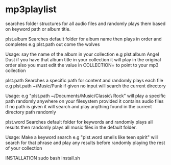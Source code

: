 # mp3playlist
searches folder structures for all audio files and randomly plays them based on keyword path or album title.

plst.album Searches default folder for album name then plays in order and completes e.g plst.path out come the wolves

Usage: say the name of the album in your collection e.g plst.album Angel Dust if you have that album title in your collection it will play in the original order also you must edit the value in COLLECTION= to point to your mp3 collection

plst.path Searches a specific path for content and randomly plays each file e.g plst.path ~/Music/Punk if given no input will search the current directory

Usage: e.g "plst.path ~/Documents/Music/Classic\ Rock" will play a specific path randomly anywhere on your filesystem provided it contains audio files if no path is given it will search and play anything found in the current directory path randomly 

plst.word Searches default folder for keywords and randomly plays all results then randomly plays all music files in the default folder. 

Usage: Make a keyword search e.g "plst.word smells like teen spirit" will search for that phrase and play any results before randomly playing the rest of your collection


INSTALLATION sudo bash install.sh
